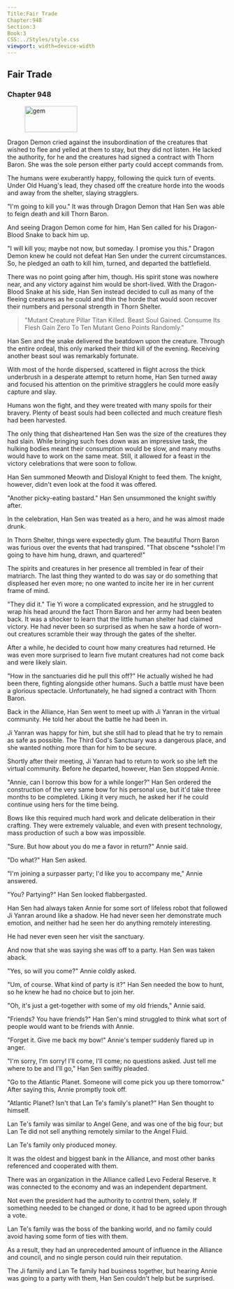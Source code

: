 ```yaml
---
Title:Fair Trade 
Chapter:948 
Section:3 
Book:3 
CSS:../Styles/style.css 
viewport: width=device-width
---
```

  
## Fair Trade
### Chapter 948
  
<figure>
	<img src="../Images/gem.gif" alt="gem" id="gem" width="120" height="60" />
</figure>
  

  
Dragon Demon cried against the insubordination of the creatures that wished to flee and yelled at them to stay, but they did not listen. He lacked the authority, for he and the creatures had signed a contract with Thorn Baron. She was the sole person either party could accept commands from.

The humans were exuberantly happy, following the quick turn of events. Under Old Huang's lead, they chased off the creature horde into the woods and away from the shelter, slaying stragglers.

"I'm going to kill you." It was through Dragon Demon that Han Sen was able to feign death and kill Thorn Baron.

And seeing Dragon Demon come for him, Han Sen called for his Dragon-Blood Snake to back him up.

"I will kill you; maybe not now, but someday. I promise you this." Dragon Demon knew he could not defeat Han Sen under the current circumstances. So, he pledged an oath to kill him, turned, and departed the battlefield.

There was no point going after him, though. His spirit stone was nowhere near, and any victory against him would be short-lived. With the Dragon-Blood Snake at his side, Han Sen instead decided to cull as many of the fleeing creatures as he could and thin the horde that would soon recover their numbers and personal strength in Thorn Shelter.

> "Mutant Creature Pillar Titan Killed. Beast Soul Gained. Consume Its Flesh Gain Zero To Ten Mutant Geno Points Randomly."

Han Sen and the snake delivered the beatdown upon the creature. Through the entire ordeal, this only marked their third kill of the evening. Receiving another beast soul was remarkably fortunate.

With most of the horde dispersed, scattered in flight across the thick underbrush in a desperate attempt to return home, Han Sen turned away and focused his attention on the primitive stragglers he could more easily capture and slay.

Humans won the fight, and they were treated with many spoils for their bravery. Plenty of beast souls had been collected and much creature flesh had been harvested.

The only thing that disheartened Han Sen was the size of the creatures they had slain. While bringing such foes down was an impressive task, the hulking bodies meant their consumption would be slow, and many mouths would have to work on the same meat. Still, it allowed for a feast in the victory celebrations that were soon to follow.

Han Sen summoned Meowth and Disloyal Knight to feed them. The knight, however, didn't even look at the food it was offered.

"Another picky-eating bastard." Han Sen unsummoned the knight swiftly after.

In the celebration, Han Sen was treated as a hero, and he was almost made drunk.

In Thorn Shelter, things were expectedly glum. The beautiful Thorn Baron was furious over the events that had transpired. "That obscene *sshole! I'm going to have him hung, drawn, and quartered!"

The spirits and creatures in her presence all trembled in fear of their matriarch. The last thing they wanted to do was say or do something that displeased her even more; no one wanted to incite her ire in her current frame of mind.

"They did it." Tie Yi wore a complicated expression, and he struggled to wrap his head around the fact Thorn Baron and her army had been beaten back. It was a shocker to learn that the little human shelter had claimed victory. He had never been so surprised as when he saw a horde of worn-out creatures scramble their way through the gates of the shelter.

After a while, he decided to count how many creatures had returned. He was even more surprised to learn five mutant creatures had not come back and were likely slain.

"How in the sanctuaries did he pull this off?" He actually wished he had been there, fighting alongside other humans. Such a battle must have been a glorious spectacle. Unfortunately, he had signed a contract with Thorn Baron.

Back in the Alliance, Han Sen went to meet up with Ji Yanran in the virtual community. He told her about the battle he had been in.

Ji Yanran was happy for him, but she still had to plead that he try to remain as safe as possible. The Third God's Sanctuary was a dangerous place, and she wanted nothing more than for him to be secure.

Shortly after their meeting, Ji Yanran had to return to work so she left the virtual community. Before he departed, however, Han Sen stopped Annie.

"Annie, can I borrow this bow for a while longer?" Han Sen ordered the construction of the very same bow for his personal use, but it'd take three months to be completed. Liking it very much, he asked her if he could continue using hers for the time being.

Bows like this required much hard work and delicate deliberation in their crafting. They were extremely valuable, and even with present technology, mass production of such a bow was impossible.

"Sure. But how about you do me a favor in return?" Annie said.

"Do what?" Han Sen asked.

"I'm joining a surpasser party; I'd like you to accompany me," Annie answered.

"You? Partying?" Han Sen looked flabbergasted.

Han Sen had always taken Annie for some sort of lifeless robot that followed Ji Yanran around like a shadow. He had never seen her demonstrate much emotion, and neither had he seen her do anything remotely interesting.

He had never even seen her visit the sanctuary.

And now that she was saying she was off to a party. Han Sen was taken aback.

"Yes, so will you come?" Annie coldly asked.

"Um, of course. What kind of party is it?" Han Sen needed the bow to hunt, so he knew he had no choice but to join her.

"Oh, it's just a get-together with some of my old friends," Annie said.

"Friends? You have friends?" Han Sen's mind struggled to think what sort of people would want to be friends with Annie.

"Forget it. Give me back my bow!" Annie's temper suddenly flared up in anger.

"I'm sorry, I'm sorry! I'll come, I'll come; no questions asked. Just tell me where to be and I'll go," Han Sen swiftly pleaded.

"Go to the Atlantic Planet. Someone will come pick you up there tomorrow." After saying this, Annie promptly took off.

"Atlantic Planet? Isn't that Lan Te's family's planet?" Han Sen thought to himself.

Lan Te's family was similar to Angel Gene, and was one of the big four; but Lan Te did not sell anything remotely similar to the Angel Fluid.

Lan Te's family only produced money.

It was the oldest and biggest bank in the Alliance, and most other banks referenced and cooperated with them.

There was an organization in the Alliance called Levo Federal Reserve. It was connected to the economy and was an independent department.

Not even the president had the authority to control them, solely. If something needed to be changed or done, it had to be agreed upon through a vote.

Lan Te's family was the boss of the banking world, and no family could avoid having some form of ties with them.

As a result, they had an unprecedented amount of influence in the Alliance and council, and no single person could ruin their reputation.

The Ji family and Lan Te family had business together, but hearing Annie was going to a party with them, Han Sen couldn't help but be surprised.